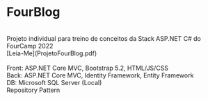 <h1>FourBlog</h1>
 <br>
Projeto individual para treino de conceitos da Stack ASP.NET C# do FourCamp 2022
 <br>
[Leia-Me](ProjetoFourBlog.pdf)
 <br>
  <br>
Front: ASP.NET Core MVC,  Bootstrap 5.2, HTML/JS/CSS 
 <br>
Back: ASP.NET Core MVC, Identity Framework, Entity Framework
 <br>
DB: Microsoft SQL Server (Local)
 <br>
Repository Pattern
